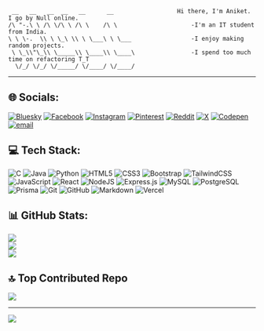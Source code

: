 ```
 __   __   __  __   __      __        			Hi there, I'm Aniket. I go by Null online.
/\ "-.\ \ /\ \/\ \ /\ \    /\ \       				-I'm an IT student from India.
\ \ \-.  \\ \ \_\ \\ \ \___\ \ \___  				-I enjoy making random projects.
 \ \_\\"\_\\ \_____\\ \____\\ \____\ 				-I spend too much time on refactoring T_T
  \/_/ \/_/ \/_____/ \/____/ \/____/ 
```
---

## 🌐 Socials:
[![Bluesky](https://img.shields.io/badge/bluesky-0285FF?style=for-the-badge&logo=bluesky&logoColor=%23FFFFFF)](https://bsky.app/profile/nullboi404.bsky.social) [![Facebook](https://img.shields.io/badge/Facebook-%231877F2.svg?logo=Facebook&logoColor=white)](https://facebook.com/nullboi404) [![Instagram](https://img.shields.io/badge/Instagram-%23E4405F.svg?logo=Instagram&logoColor=white)](https://instagram.com/null_boi404) [![Pinterest](https://img.shields.io/badge/Pinterest-%23E60023.svg?logo=Pinterest&logoColor=white)](https://pinterest.com/phantomoverlord2212) [![Reddit](https://img.shields.io/badge/Reddit-%23FF4500.svg?logo=Reddit&logoColor=white)](https://reddit.com/user/u/wasted_caffeine) [![X](https://img.shields.io/badge/X-black.svg?logo=X&logoColor=white)](https://x.com/Null_boi404) [![Codepen](https://img.shields.io/badge/Codepen-000000?logo=codepen&logoColor=white)](https://codepen.io/Phantom-Overlord) [![email](https://img.shields.io/badge/Email-D14836?logo=gmail&logoColor=white)](mailto:royaniket2212@gmail.com) 

## 💻 Tech Stack:
![C](https://img.shields.io/badge/c-%2300599C.svg?style=flat&logo=c&logoColor=white) ![Java](https://img.shields.io/badge/java-%23ED8B00.svg?style=flat&logo=openjdk&logoColor=white) ![Python](https://img.shields.io/badge/python-3670A0?style=flat&logo=python&logoColor=ffdd54) ![HTML5](https://img.shields.io/badge/html5-%23E34F26.svg?style=flat&logo=html5&logoColor=white) ![CSS3](https://img.shields.io/badge/css3-%231572B6.svg?style=flat&logo=css3&logoColor=white) ![Bootstrap](https://img.shields.io/badge/bootstrap-%238511FA.svg?style=flat&logo=bootstrap&logoColor=white) ![TailwindCSS](https://img.shields.io/badge/tailwindcss-%2338B2AC.svg?style=flat&logo=tailwind-css&logoColor=white) ![JavaScript](https://img.shields.io/badge/javascript-%23323330.svg?style=flat&logo=javascript&logoColor=%23F7DF1E) ![React](https://img.shields.io/badge/react-%2320232a.svg?style=flat&logo=react&logoColor=%2361DAFB) ![NodeJS](https://img.shields.io/badge/node.js-6DA55F?style=flat&logo=node.js&logoColor=white) ![Express.js](https://img.shields.io/badge/express.js-%23404d59.svg?style=flat&logo=express&logoColor=%2361DAFB) ![MySQL](https://img.shields.io/badge/mysql-4479A1.svg?style=flat&logo=mysql&logoColor=white) ![PostgreSQL](https://img.shields.io/badge/PostgreSQL-%23336791?style=flat&logo=postgresql&logoColor=white) ![Prisma](https://img.shields.io/badge/Prisma-2D3748?style=flat&logo=prisma&logoColor=white) ![Git](https://img.shields.io/badge/git-%23F05033.svg?style=flat&logo=git&logoColor=white) ![GitHub](https://img.shields.io/badge/github-%23121011.svg?style=flat&logo=github&logoColor=white) ![Markdown](https://img.shields.io/badge/markdown-%23000000.svg?style=flat&logo=markdown&logoColor=white) ![Vercel](https://img.shields.io/badge/vercel-%23000000.svg?style=flat&logo=vercel&logoColor=white)

## 📊 GitHub Stats:
![](https://github-readme-stats.vercel.app/api?username=Aniket-Roy22&theme=highcontrast&hide_border=false&include_all_commits=false&count_private=false)<br/>
![](https://nirzak-streak-stats.vercel.app/?user=Aniket-Roy22&theme=highcontrast&hide_border=false)<br/>
![](https://github-readme-stats.vercel.app/api/top-langs/?username=Aniket-Roy22&theme=highcontrast&hide_border=false&include_all_commits=false&count_private=false&layout=compact)

## 🔝 Top Contributed Repo
![](https://github-contributor-stats.vercel.app/api?username=Aniket-Roy22&limit=5&theme=highcontrast&combine_all_yearly_contributions=true)

---
[![](https://visitcount.itsvg.in/api?id=Aniket-Roy22&icon=8&color=8)](https://visitcount.itsvg.in)
